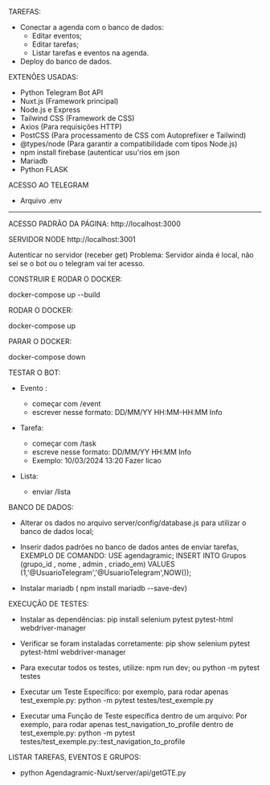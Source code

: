TAREFAS:
- Conectar a agenda com o banco de dados:
    - Editar eventos;
    - Editar tarefas;
    - Listar tarefas e eventos na agenda.
- Deploy do banco de dados.

EXTENÕES USADAS:
- Python Telegram Bot API
- Nuxt.js (Framework principal)
- Node.js e Express
- Tailwind CSS (Framework de CSS)
- Axios (Para requisições HTTP)
- PostCSS (Para processamento de CSS com Autoprefixer e Tailwind)
- @types/node (Para garantir a compatibilidade com tipos Node.js)
- npm install firebase (autenticar usu'rios em json
- Mariadb
- Python FLASK

ACESSO AO TELEGRAM
- Arquivo .env
__________________________________________________________________________________________

ACESSO PADRÃO DA PÁGINA:
http://localhost:3000

SERVIDOR NODE 
http://localhost:3001

Autenticar no servidor (receber get)
Problema: Servidor ainda é local, não sei se o bot ou o telegram vai ter acesso.

CONSTRUIR E RODAR O DOCKER:

docker-compose up --build

RODAR O DOCKER:

docker-compose up

PARAR O DOCKER:

docker-compose down

TESTAR O BOT:

- Evento : 
    - começar com /event
    - escrever nesse formato:  DD/MM/YY HH:MM-HH:MM Info 

- Tarefa:
    - começar com /task
    - escreve nesse formato: DD/MM/YY HH:MM Info
    - Exemplo: 10/03/2024 13:20 Fazer licao

- Lista:
    - enviar /lista

BANCO DE DADOS:

-  Alterar os dados no arquivo server/config/database.js para utilizar o banco de dados local;

- Inserir dados padrões no banco de dados antes de enviar tarefas, EXEMPLO DE COMANDO:
    USE agendagramic;
    INSERT INTO Grupos (grupo_id , nome , admin , criado_em)
    VALUES (1,'@UsuarioTelegram','@UsuarioTelegram',NOW());

- Instalar mariadb ( npm install mariadb --save-dev)

EXECUÇÃO DE TESTES:

- Instalar as dependências:
pip install selenium pytest pytest-html webdriver-manager

- Verificar se foram instaladas corretamente:
pip show selenium pytest pytest-html webdriver-manager

- Para executar todos os testes, utilize:
npm run dev;
ou
python -m pytest testes

- Executar um Teste Específico: por exemplo, para rodar apenas test_exemple.py:
python -m pytest testes/test_exemple.py

- Executar uma Função de Teste específica dentro de um arquivo: Por exemplo, para rodar apenas test_navigation_to_profile dentro de test_exemple.py:
python -m pytest testes/test_exemple.py::test_navigation_to_profile

LISTAR TAREFAS, EVENTOS E GRUPOS:
- python Agendagramic-Nuxt/server/api/getGTE.py



